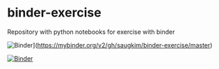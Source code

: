 # binder-exercise
Repository with python notebooks for exercise with binder

![Binder](https://mybinder.org/badge_logo.svg)](https://mybinder.org/v2/gh/saugkim/binder-exercise/master)

[![Binder](https://mybinder.org/badge_logo.svg)](https://mybinder.org/v2/gh/saugkim/binder-exercise/master)
